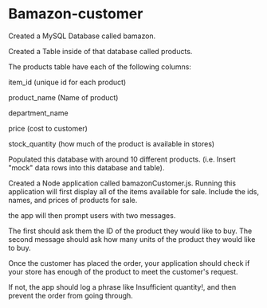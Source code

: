 # Bamazon-customer
Created a MySQL Database called bamazon.

Created a Table inside of that database called products.

The products table have each of the following columns:

item_id (unique id for each product)

product_name (Name of product)

department_name

price (cost to customer)

stock_quantity (how much of the product is available in stores)

Populated this database with around 10 different products. (i.e. Insert "mock" data rows into this database and table).

Created a Node application called bamazonCustomer.js. Running this application will first display all of the items available for sale. Include the ids, names, and prices of products for sale.

the app will then prompt users with two messages.

The first should ask them the ID of the product they would like to buy.
The second message should ask how many units of the product they would like to buy.

Once the customer has placed the order, your application should check if your store has enough of the product to meet the customer's request.

If not, the app should log a phrase like Insufficient quantity!, and then prevent the order from going through.





